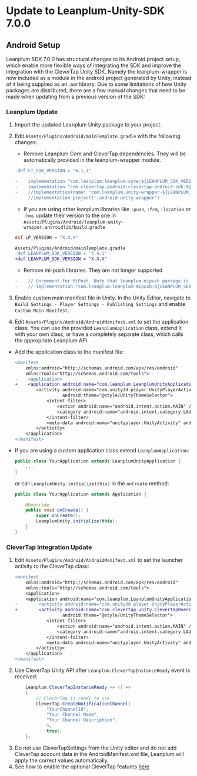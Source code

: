 # Update to Leanplum-Unity-SDK 7.0.0
## Android Setup
Leanplum SDK 7.0.0  has structural changes to its Android project setup, which enable more flexible ways of integrating the SDK and improve the integration with the CleverTap Unity SDK. Namely the leanplum-wrapper is now included as a module in the android project generated by Unity, instead of it being supplied as an .aar library. Due to some limitations of how Unity packages are distributed, there are a few manual changes that need to be made when updating from a previous version of the SDK:
### Leanplum Update

1. Import the updated Leanplum Unity package to your project.

2. Edit `Assets/Plugins/Android/mainTemplate.gradle` with the following changes:
   *  Remove  Leanplum Core and CleverTap dependencies. They will be automatically provided in the leanplum-wrapper module.
    ```diff
    -def CT_SDK_VERSION = "6.1.1"
    ```
    ```diff
    -    implementation "com.leanplum:leanplum-core:${LEANPLUM_SDK_VERSION}"
    -    implementation "com.clevertap.android:clevertap-android-sdk:${CT_SDK_VERSION}"
    -    //implementation(name: "com.leanplum.unity-wrapper-${LEANPLUM_SDK_VERSION}", ext:'aar')
    -    //implementation project(':android-unity-wrapper')
    ```
   * If you are using other leanplum libraries like `:push`, `:fcm`, `:location` or `:hms` update their version to the one in `Assets/Plugins/Android/leanplum-unity-wrapper.androidlib/build.gradle`
    ```groovy
    def LP_VERSION = "X.X.X"
    ```
    ```diff
    Assets/Plugins/Android/mainTemplate.gradle
    -def LEANPLUM_SDK_VERSION = "7.4.1"
    +def LEANPLUM_SDK_VERSION = "X.X.X"
    ```
   *  Remove mi-push libraries. They are not longer supported
   ```diff
   -    // Uncomment for MiPush. Note that leanplum-mipush package is deprecated. MiPush will be used through CleverTap SDK.
   -    // implementation "com.leanplum:leanplum-mipush:${LEANPLUM_SDK_VERSION}"
   ```
1. Enable custom main manifest file in Unity. In the Unity Editor, navigate to `Build Settings - Player Settings - Publishing Settings` and enable `Custom Main Manifest`.
2. Edit `Assets/Plugins/Android/AndroidManifest.xml` to set the application class. You can use the provided `LeanplumApplication` class, extend it with your own class, or have a completely separate class, which calls the appropriate Leanplum API.
  * Add the application class to the manifest file:
    ```diff
    <manifest
        xmlns:android="http://schemas.android.com/apk/res/android"
        xmlns:tools="http://schemas.android.com/tools">
    -    <application>
    +    <application android:name="com.leanplum.LeanplumUnityApplication">
            <activity android:name="com.unity3d.player.UnityPlayerActivity"
                      android:theme="@style/UnityThemeSelector">
                <intent-filter>
                    <action android:name="android.intent.action.MAIN" />
                    <category android:name="android.intent.category.LAUNCHER" />
                </intent-filter>
                <meta-data android:name="unityplayer.UnityActivity" android:value="true" />
            </activity>
        </application>
    </manifest>
    ```
  * If you are using a custom application class extend `LeanplumApplication`:
    ```java
    public class YourApplication extends LeanplumUnityApplication {
        ...
    }
    ```
    or call `LeanplumUnity.initialize(this)` in the `onCreate` method:
    ```java
    public class YourApplication extends Application {

        @Override
        public void onCreate() {
            super.onCreate();
            LeanplumUnity.initialize(this);
        }
    }
    ```
### CleverTap Integration Update
1. Edit `Assets/Plugins/Android/AndroidManifest.xml` to set the launcher activity to the CleverTap class:
    ```diff
    <manifest
        xmlns:android="http://schemas.android.com/apk/res/android"
        xmlns:tools="http://schemas.android.com/tools">
        <application>
        <application android:name="com.leanplum.LeanplumUnityApplication">
    -        <activity android:name="com.unity3d.player.UnityPlayerActivity"
    +        <activity android:name="com.clevertap.unity.CleverTapOverrideActivity"
                      android:theme="@style/UnityThemeSelector">
                <intent-filter>
                    <action android:name="android.intent.action.MAIN" />
                    <category android:name="android.intent.category.LAUNCHER" />
                </intent-filter>
                <meta-data android:name="unityplayer.UnityActivity" android:value="true" />
            </activity>
        </application>
    </manifest>
   ```
2. Use CleverTap Unity API after `Leanplum.CleverTapInstanceReady` event is received:
    ```csharp
        Leanplum.CleverTapInstanceReady += () =>
        {
            // CleverTap is ready to use
            CleverTap.CreateNotificationChannel(
                "YourChannelId",
                "Your Channel Name",
                "Your Channel Description",
                5,
                true);
        };
    ```
3. Do not use CleverTapSettings from the Unity editor and do not add CleverTap account data in the AndroidManifest.xml file, Leanplum will apply the correct values automatically.
4. See how to enable the optional CleverTap features [here](CleverTap-Optional-Features.md)
